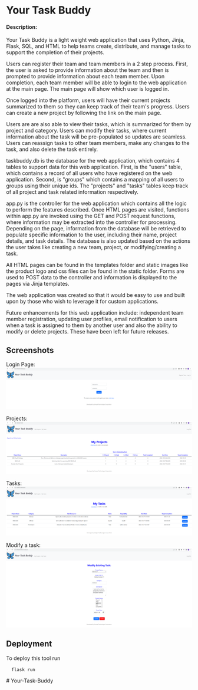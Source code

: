# Your Task Buddy
#### Description:
Your Task Buddy is a light weight web application that uses Python, Jinja, Flask, SQL, and HTML to help teams create, distribute, and manage tasks to support the completion of their projects.

Users can register their team and team members in a 2 step process. First, the user is asked to provide information about the team and then is prompted to provide information about each team member.  Upon completion, each team member will be able to login to the web application at the main page.  The main page will show which user is logged in.

Once logged into the platform, users will have their current projects summarized to them so they can keep track of their team's progress.  Users can create a new project by following the link on the main page.

Users are are also able to view their tasks, which is summarized for them by project and category.  Users can modify their tasks, where current information about the task will be pre-populated so updates are seamless.  Users can reassign tasks to other team members, make any changes to the task, and also delete the task entirely.

taskbuddy.db is the database for the web application, which contains 4 tables to support data for this web application.  First, is the "users" table, which contains a record of all users who have registered on the web application.  Second, is "groups" which contains a mapping of all users to groups using their unique ids.  The "projects" and "tasks" tables keep track of all project and task related information respectively.

app.py is the controller for the web application which contains all the logic to perform the features described.  Once HTML pages are visited, functions within app.py are invoked using the GET and POST request functions, where information may be extracted into the controller for processing.  Depending on the page, information from the database will be retrieved to populate specific information to the user, including their name, project details, and task details.  The database is also updated based on the actions the user takes like creating a new team, project, or modifying/creating a task.

All HTML pages can be found in the templates folder and static images like the product logo and css files can be found in the static folder.  Forms are used to POST data to the controller and information is displayed to the pages via Jinja templates. 

The web application was created so that it would be easy to use and built upon by those who wish to leverage it for custom applications.  

Future enhancements for this web application include: independent team member registration, updating user profiles, email notification to users when a task is assigned to them by another user and also the ability to modify or delete projects.  These have been left for future releases.


## Screenshots

Login Page:
![Your-Task-Buddy](Login.png)

Projects:
![Your-Task-Buddy](Projects.png)

Tasks:
![Your-Task-Buddy](Tasks.png)

Modify a task:
![Your-Task-Buddy](ModifyTask.png)


## Deployment

To deploy this tool run

```bash
  flask run 
```

#   Y o u r - T a s k - B u d d y 
 
 